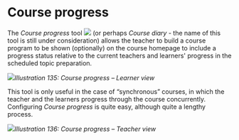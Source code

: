 # Course progress

The _Course progress_ tool ![](../../.gitbook/assets/graphics251.png) \(or perhaps _Course diary_ - the name of this tool is still under consideration\) allows the teacher to build a course program to be shown \(optionally\) on the course homepage to include a progress status relative to the current teachers and learners' progress in the scheduled topic preparation.

![](../../.gitbook/assets/graphics256.png)_Illustration 135: Course progress – Learner view_

This tool is only useful in the case of “synchronous” courses, in which the teacher and the learners progress through the course concurrently. Configuring _Course progress_ is quite easy, although quite a lengthy process.

![](../../.gitbook/assets/graphics258.png)_Illustration 136: Course progress – Teacher view_

